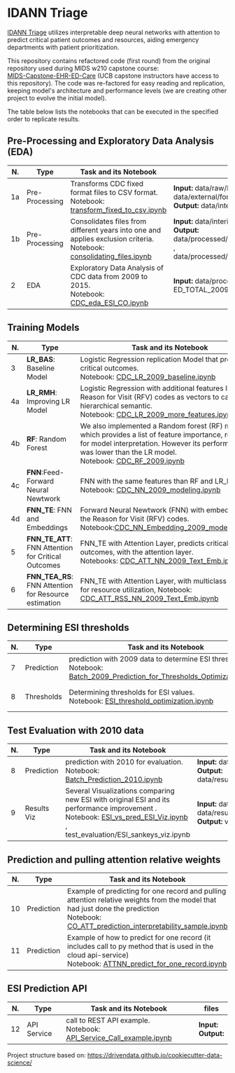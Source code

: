 # IDANN Triage   
   
[IDANN Triage](https://zliendo.github.io/idann_home.html) utilizes interpretable deep neural networks with attention to predict critical patient outcomes and resources, aiding emergency departments with patient prioritization.

This repository contains refactored code (first round) from the original repository used during MIDS w210 capstone course:   
[MIDS-Capstone-EHR-ED-Care](https://github.com/r-hopper/MIDS-Capstone-EHR-ED-Care) (UCB capstone instructors have access to this repository). The code was re-factored for easy reading and replication, keeping model's architecture and performance levels (we are creating other project to evolve the initial model).   

The table below lists the notebooks that can be executed in the specified order to replicate results.   

## Pre-Processing and Exploratory Data Analysis (EDA)

|N. | Type | Task and its Notebook|  files|  
|---|---|---|---| 
| 1a | Pre-Processing | Transforms CDC fixed format files to CSV format. </br> Notebook:   [transform_fixed_to_csv.ipynb](notebooks/data_pre_processing/transform_fixed_to_csv.ipynb) | **Input:** data/raw/ED[year], </br> data/external/format[year].txt  </br> **Output:**  data/interim/ED[year].csv | 
| 1b | Pre-Processing | Consolidates files from different years into one and applies exclusion criteria. </br> Notebook: [consolidating_files.ipynb](notebooks/data_pre_processing/consolidating_files.ipynb)   |  **Input:** data/interim/ED[year].csv </br> **Output:** data/processed/ED_TOTAL_2009_2009.csv , </br> data/processed/ED_TOTAL_2009_2015.csv | 
| 2 | EDA | Exploratory Data Analysis of CDC data from 2009 to 2015. </br> Notebook: [CDC_eda_ESI_CO.ipynb](notebooks/eda/CDC_eda_ESI_CO.ipynb)|**Input:**  data/processed/ ED_TOTAL_2009_2015.csv | |

## Training Models   
|N. | Type | Task and its Notebook|  files|  
|---|---|---|---| 
| 3| **LR_BAS**:  Baseline Model | Logistic Regression replication Model that predicts critical outcomes. </br> Notebook: [CDC_LR_2009_baseline.ipynb](notebooks/modeling/CDC_LR_2009_baseline.ipynb) |  **Input:** data/processed/ ED_TOTAL_2009_2009.csv   | 
| 4a| **LR_RMH**: Improving LR Model|  Logistic Regression with additional features like: Reason for Visit (RFV) codes as vectors to capture its hierarchical semantic. </br> Notebook: [CDC_LR_2009_more_features.ipyn](notebooks/modeling/CDC_LR_2009_more_features.ipynb)    | **Input:**  data/processed/ ED_TOTAL_2009_2009.csv   |
| 4b|  **RF**: Random Forest|  We also implemented a Random forest (RF) model which provides a list of feature importance, relevant for model interpretation. However its performance was lower than the LR model. </br> Notebook: [CDC_RF_2009.ipynb](notebooks/modeling/CDC_RF_2009.ipynb)   |  **Input:** data/processed/ ED_TOTAL_2009_2009.csv   |
| 4c| **FNN**:Feed-Forward Neural Newtwork  |  FNN with the same features than RF and LR_RMH. </br> Notebook: [CDC_NN_2009_modeling.ipynb](notebooks/modeling/CDC_NN_2009_modeling.ipynb)    |  **Input:** data/processed/ ED_TOTAL_2009_2009.csv   |
| 4d| **FNN_TE**: FNN and Embeddings|  Forward Neural Newtwork (FNN) with embedding for the Reason for Visit (RFV) codes. </br>  Notebook:[CDC_NN_Embedding_2009_modeling.ipynb](notebooks/modeling/CDC_NN_Embedding_2009_modeling.ipynb)    | **Input:**  data/processed/  ED_TOTAL_2009_2009.csv   |
|5| **FNN_TE_ATT**: FNN Attention  for Critical Outcomes| FNN_TE with Attention Layer, predicts critical outcomes, with the attention layer. </br> Notebooks: [CDC_ATT_NN_2009_Text_Emb.ipynb](notebooks/modeling/CDC_ATT_NN_2009_Text_Emb.ipynb)    | **Input:** data/processed/ ED_TOTAL_2009_2009.csv   | 
|6| **FNN_TEA_RS**: FNN Attention for Resource estimation|  FNN_TE with Attention Layer, with multiclass outcome for resource utilization, Notebook: [CDC_ATT_RSS_NN_2009_Text_Emb.ipynb](notebooks/modeling/CDC_ATT_RSS_NN_2009_Text_Emb.ipynb)     |  **Input:** data/processed/ ED_TOTAL_2009_2009.csv   | 

## Determining ESI thresholds  
|N. | Type | Task and its Notebook|  files|  
|---|---|---|---| 
|7|Prediction | prediction with 2009 data to determine ESI thresholds.</br> Notebook: [Batch_2009_Prediction_for_Thresholds_Optimization.ipynb](notebooks/prediction/Batch_2009_Prediction_for_Thresholds_Optimization.ipynb)    | **Input:** data/processed/ ED_TOTAL_2009_2009.csv </br> **Output:** data/result/Predictions_2009_DataForThresholds.json | 
|8 |Thresholds | Determining thresholds for ESI values.</br> Notebook: [ESI_threshold_optimization.ipynb](notebooks/prediction/ESI_threshold_optimization.ipynb  )    |**Input:**  data/result/Predictions_2009_DataForThresholds.json  </br> **Output:** data/result/thresholds.json  |

## Test Evaluation with 2010 data 
|N. | Type | Task and its Notebook|  files|  
|---|---|---|---| 
|8|Prediction | prediction with 2010 for evaluation.</br> Notebook: [Batch_Prediction_2010.ipynb](notebooks/test_evaluation/Batch_Prediction_2010.ipynb)    | **Input:** data/processed/ ED_TOTAL_2010_2010.csv </br> **Output:** data/result/Predictions_2010_DataForThresholds.json | 
|9 |Results Viz | Several Visualizations comparing new ESI with original ESI and its performance improvement .</br> Notebook: [ESI_vs_pred_ESI_Viz.ipynb](notebooks/test_evaluation/ESI_vs_pred_ESI_Viz.ipynb)  , test_evaluation/ESI_sankeys_viz.ipynb    | **Input:**  data/result/ thresholds.json, </br>data/result/Predictions_2010_DataForThresholds.json</br>  **Output:** viz images and report |

## Prediction and pulling attention relative weights

|N. | Type | Task and its Notebook|  files|  
|---|---|---|---| 
|10|Prediction | Example of predicting for one record and pulling attention relative weights from the model that had just done the prediction </br> Notebook: [CO_ATT_prediction_interpretability_sample.ipynb](notebooks/prediction/CO_ATT_prediction_interpretability_sample.ipynb)    | **Input:** data/processed/ ED_TOTAL_2010_2010.csv </br> **Output:**  |
|11|Prediction | Example of how to predict for one record (it includes call to py method that is used in the cloud api-service) </br> Notebook: [ATTNN_predict_for_one_record.ipynb](notebooks/prediction/ATTNN_predict_for_one_record.ipynb)    | **Input:** data/processed/ ED_TOTAL_2010_2010.csv </br> **Output:**  |


## ESI Prediction API   
|N. | Type | Task and its Notebook|  files|  
|---|---|---|---| 
|12|API Service |  call to REST API example.</br> Notebook: [API_Service_Call_example.ipynb](notebooks/api_service/API_Service_Call_example.ipynb)   | **Input:**  </br> **Output:**   | 


Project structure based on:
https://drivendata.github.io/cookiecutter-data-science/

 
